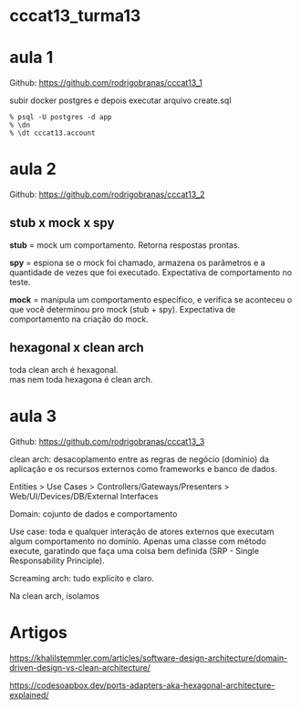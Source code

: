 # cccat13_turma13

# aula 1 

Github: https://github.com/rodrigobranas/cccat13_1

subir docker postgres e depois executar arquivo create.sql

```
% psql -U postgres -d app
% \dn
% \dt cccat13.account
``````

# aula 2

Github: https://github.com/rodrigobranas/cccat13_2

## stub x mock x spy

**stub** = mock um comportamento. Retorna respostas prontas.

**spy** = espiona se o mock foi chamado, armazena os parâmetros e a quantidade de vezes que foi executado. Expectativa de comportamento no teste.

**mock** = manipula um comportamento específico, e verifica se aconteceu o que você determinou pro mock (stub + spy). Expectativa de comportamento na criação do mock.

## hexagonal x clean arch

toda clean arch é hexagonal.  
mas nem toda hexagona é clean arch.

# aula 3

Github: https://github.com/rodrigobranas/cccat13_3

clean arch: desacoplamento entre as regras de negócio (domínio) da aplicação e os recursos externos como frameworks e banco de dados.

Entities > Use Cases > Controllers/Gateways/Presenters > Web/UI/Devices/DB/External Interfaces

Domain: cojunto de dados e comportamento

Use case: toda e qualquer interação de atores externos que executam algum comportamento no domínio.
Apenas uma classe com método execute, garatindo que faça uma coisa bem definida (SRP - Single Responsability Principle).

Screaming arch: tudo explícito e claro.

Na clean arch, isolamos

# Artigos

https://khalilstemmler.com/articles/software-design-architecture/domain-driven-design-vs-clean-architecture/

https://codesoapbox.dev/ports-adapters-aka-hexagonal-architecture-explained/
